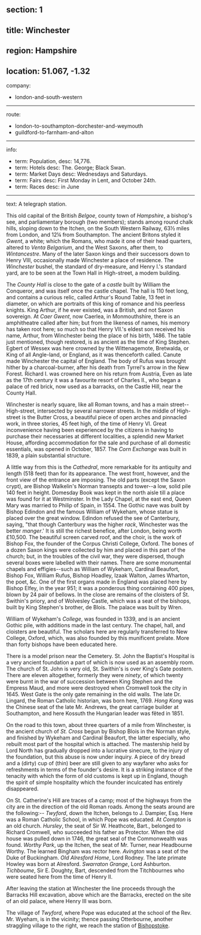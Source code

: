 ﻿section: 1
----
title: Winchester
----
region: Hampshire
----
location: 51.067, -1.32
----
company:
- london-and-south-western
----
route:
- london-to-southampton-dorchester-and-weymouth
- guildford-to-farnham-and-alton
----
info:
- term: Population,
  desc: 14,776.
- term: Hotels
  desc: The. George; Black Swan.
- term: Market Days
  desc: Wednesdays and Saturdays.
- term: Fairs
  desc: First Monday in Lent, and October 24th.
- term: Races
  desc: in June
----
text: A telegraph station.

This old capital of the British *Belgoe*, county town of *Hampshire*, a bishop's see, and parliamentary borough (two members); stands among round chalk hills, sloping down to the Itchen, on the South Western Railway, 63½ miles from London, and 12¼ from Southampton. The ancient Britons styled it *Gwent*, a white; which the Romans, who made it one of their head quarters, altered to *Venta Belgarium*, and the West Saxons, after them, to *Wintancestre*. Many of the later Saxon kings and their successors down to Henry VIII, occasionally made Winchester a place of residence. The *Winchester* bushel, the standard of dry-measure, and Henry I.'s standard yard, are to be seen at the Town Hall in High-street, a modem building.

The *County Hall* is close to the gate of a *castle* built by William the Conqueror, and was itself once the castle chapel. The hall is 110 feet long, and contains a curious relic, called Arthur's Round Table, 13 feet in diameter, on which are portraits of this king of romance and his peerless knights. King Arthur, if he ever existed, was a British, and not Saxon sovereign. At *Caer Gwent*, now Caerlea, in Monmouthshire, there is an amphitheatre called after him; but from the likeness of names, his memory has taken root here; so much so that Henry VII.'s eldest son received his name, Arthur, from Winchester being the place of his birth, 1486. The table just mentioned, though restored, is as ancient as the time of King Stephen. Egbert of Wessex was here crowned by the Wittenagemote, Bretwalda, or King of all Angle-land, or England, as it was thenceforth called. Canute made Winchester the capital of England. The body of Rufus was brought hither by a charcoal-burner, after his death from Tyrrel's arrow in the New Forest. Richard I. was crowned here on his return from Austria, Even as late as the 17th century it was a favourite resort of Charles II., who began a palace of red brick, now used as a barracks, on the Castle Hill, near the County Hall.

Winchester is nearly square, like all Roman towns, and has a main street--High-street, intersected by several narrower streets. In the middle of High-street is the Butter Cross, a beautiful piece of open arches and pinnacled work, in three stories, 45 feet high, of the time of Henry VI. Great inconvenience having been experienced by the citizens in having to purchase their necessaries at different localities, a splendid new Market House, affording accommodation for the sale and purchase of all domestic essentials, was opened in October, 1857. The *Corn Exchange* was built in 1839, a plain substantial structure.

A little way from this is the *Cathedral*, more remarkable for its antiquity and length (518 feet) than for its appearance. The west front, however, and the front view of the entrance are imposing. The old parts (except the Saxon crypt), are Bishop Walkelin's Norman transepts and tower--a low, solid pile 140 feet in height. Domesday Book was kept in the north aisle till a place was found for it at Westminster. In the Lady Chapel, at the east end, Queen Mary was married to Philip of Spain, in 1554. The Gothic nave was built by Bishop Edindon and the famous William of Wykeham, whose statue is placed over the great window. Edindon refused the see of Canterbury, saying, "that though Canterbury was the higher *rack*, Winchester was the better *manger*.' It is still the richest benefice, after London, being worth £10,500. The beautiful screen carved roof, and the choir, is the work of Bishop Fox, the founder of the Corpus Christi College, Oxford. The bones of a dozen Saxon kings were collected by him and placed in this part of the church; but, in the troubles of the civil war, they were dispersed, though several boxes were labelled with their names. There are some monumental chapels and effigies--such as William of Wykeham, Cardinal Beaufort, Bishop Fox, William Rufus, Bishop Hoadley, Izaak Walton, James Wharton, the poet, &c. One of the first organs made in England was placed here by Bishop Elfey, in the year 951; it was a ponderous thing containing 400 pipes, blown by 24 pair of bellows. In the close are remains of the cloisters of St. Swithin's priory, and of Wolvesley Castle, which was a seat of the bishops, built by King Stephen's brother, de Blois. The palace was built by Wren.

William of Wykeham's *College*, was founded in 1339, and is an ancient Gothic pile, with additions made in the last century. The chapel, hall, and cloisters are beautiful. The scholars here are regularly transferred to New College, Oxford, which, was also founded by this munificent prelate. More than forty bishops have been educated here.

There is a model prison near the Cemetery. St. John the Baptist's Hospital is a very ancient foundation a part of which is now used as an assembly room. The church of St. John is very old, St. Swithin's is over King's Gate postern. There are eleven altogether, formerly they were *ninety*, of which twenty were burnt in the war of succession between King Stephen and the Empress Maud, and more were destroyed when Cromwell took the city in 1645. West Gate is the only gate remaining in the old walls. The late Dr. Lingard, the Roman Catholic historian, was born here, 1769. *Hong Kong* was the Chinese  seat of the late Mr. Andrews, the great carriage builder at Southampton, and here Kossuth the Hungarian leader was fêted in 1851.

On the road to this town, about three quarters of a mile from Winchester, is the ancient church of *St. Cross* begun by Bishop Blois in the Norman style, and finished by Wykeham and Cardinal Beaufort, the latter especially, who rebuilt most part of the hospital which is attached. The mastership held by Lord North has gradually dropped into a lucrative sinecure, to the injury of the foundation, but this abuse is now under inquiry. A piece of dry bread and a (dirty) cup of (thin) beer are still given to any wayfarer who asks for refreshments in terms of the founder's desire. It is a striking instance of the tenacity with which the form of old customs is kept up in England, though the spirit of simple hospitality which the founder inculcated has entirely disappeared.

On St. Catherine's Hill are traces of a camp; most of the highways from the city are in the direction of the old Roman roads. Among the seats around are the following:-- *Twyford*, down the Itchen, belongs to J. Dampier, Esq. Here was a Roman Catholic School, in which Pope was educated. At *Compton* is an old church. *Hursley*, the seat of Sir W. Heathcote, Bart., belonged to Richard Cromwell, who succeeded his father as Protector. When the old house was pulled down in 1746, the great seal of the Commonwealth was found. *Worthy Park*, up the Itchen, the seat of Mr. Turner, near Headbourne Worthy. The learned Bingham was rector here. *Avington* was a seat of the Duke of Buckingham. *Old Alresford Home*, Lord Rodney. The late primate Howley was born at Alresford. *Swarraton Grange*, Lord Ashburton. *Tichboume*, Sir E. Doughty, Bart, descended from the Titchbournes who were seated here from the time of Henry II.

After leaving the station at Winchester the line proceeds through the Barracks Hill excavation, above which are the Barracks, erected on the site of an old palace, where Henry III was born.

The village of *Twyford*, where Pope was educated at the school of the Rev. Mr. Wyeham, is in the vicinity; thence passing Otterbourne, another straggling village to the right, we reach the station of [Bishopstoke](/stations/bishopstoke).
